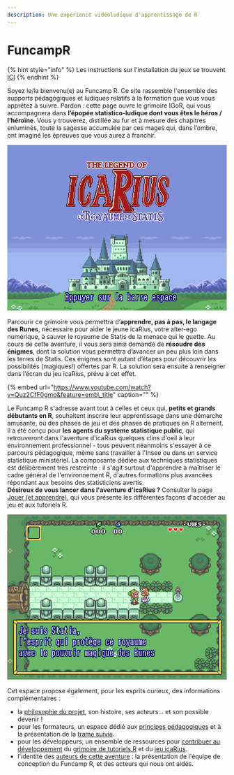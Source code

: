 ```yaml
---
description: Une expérience vidéoludique d'apprentissage de R
---
```


# FuncampR

{% hint style="info" %}
Les instructions sur l'installation du jeux se trouvent [ICI](https://docs.funcamp.sspcloud.fr/demarage_rapide)
{% endhint %}

Soyez le/la bienvenu\(e\) au Funcamp R. Ce site rassemble l'ensemble des supports pédagogiques et ludiques relatifs à la formation que vous vous apprêtez à suivre. Pardon : cette page ouvre le grimoire IGoR, qui vous accompagnera dans **l’épopée statistico-ludique dont vous êtes le héros / l’héroïne**. Vous y trouverez, distillée au fur et à mesure des chapitres enluminés, toute la sagesse accumulée par ces mages qui, dans l’ombre, ont imaginé les épreuves que vous aurez à franchir.

![](.gitbook/assets/icarius_startscreen%20%281%29%20%281%29.png)

Parcourir ce grimoire vous permettra d’**apprendre, pas à pas, le langage des Runes**, nécessaire pour aider le jeune icaRius, votre alter-ego numérique, à sauver le royaume de Statis de la menace qui le guette. Au cours de cette aventure, il vous sera ainsi demandé de **résoudre des énigmes**, dont la solution vous permettra d’avancer un peu plus loin dans les terres de Statis. Ces énigmes sont autant d’étapes pour découvrir les possibilités \(magiques!\) offertes par R. La solution sera ensuite à renseigner dans l’écran du jeu icaRius, prévu à cet effet.

{% embed url="https://www.youtube.com/watch?v=Quz2CfF0gmo&feature=emb\_title" caption="" %}

Le Funcamp R s'adresse avant tout à celles et ceux qui, **petits et grands débutants en R**, souhaitent inscrire leur apprentissage dans une démarche amusante, où des phases de jeu et des phases de pratiques en R alternent. Il a été conçu pour **les agents du système statistique public**, qui retrouveront dans l'aventure d'icaRius quelques clins d'oeil à leur environnement professionnel - tous peuvent néanmoins s'essayer à ce parcours pédagogique, même sans travailler à l'Insee ou dans un service statistique ministériel. La composante dédiée aux techniques statistiques est délibèrement très restreinte : il s'agit surtout d'apprendre à maîtriser le cadre général de l'environnement R, d'autres formations plus avancées répondant aux besoins des statisticiens avertis.  
**Désireux de vous lancer dans l'aventure d'icaRius ?** Consulter la page [Jouer \(et apprendre\)](a-propos/philosophie/demarage_more.md), qui vous présente les différentes façons d'accéder au jeu et aux tutoriels R.

![](.gitbook/assets/icarius-visuel-a%20%282%29.png)

Cet espace propose également, pour les esprits curieux, des informations complémentaires :

* la [philosophie du projet](a-propos/philosophie/), son histoire, ses acteurs... et son possible devenir ! 
* pour les formateurs, un espace dédié aux [principes pédagogiques](espace-formateur/trame-de-formation.md) et à la présentation de la [trame suivie](espace-formateur/trame-de-formation.md). 
* pour les développeurs, un ensemble de ressources pour [contribuer au développement](espace-contributeur/comment-contribuer.md) du [grimoire de tutoriels R](espace-contributeur/contributeurs_2.md) et du [jeu icaRius](espace-contributeur/contributeurs_3.md).
* l'identité des [auteurs de cette aventure](a-propos/credits.md) : la présentation de l'équipe de conception du Funcamp R, et des acteurs qui nous ont aidés.


